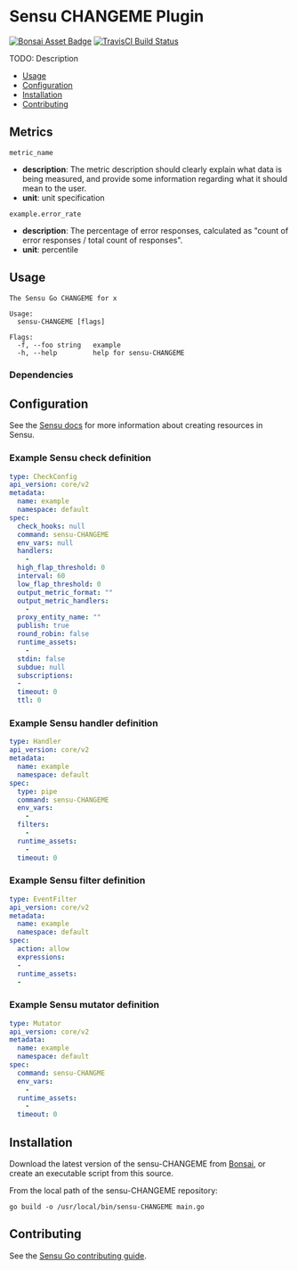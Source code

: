 # Sensu CHANGEME Plugin

[![Bonsai Asset Badge](https://img.shields.io/badge/sensu--CHANGEME--plugin-Download%20on%20Bonsai-brightgreen.svg?colorB=89C967&logo=sensu)](https://bonsai.sensu.io/assets/CHANGEME/CHANGEME-email-plugin) [![TravisCI Build Status](https://travis-ci.org/sensu/sensu-email-handler.svg?branch=master)](https://travis-ci.org/sensu/sensu-email-handler)

TODO: Description

<!-- For a single repository containing multiple Sensu plugins, use the plugin collection README template: https://github.com/sensu/sensu-go-plugin/blob/master/COLLECTION-README.md -->

- [Usage](#usage)
- [Configuration](#configuration)
- [Installation](#installation)
- [Contributing](#contributing)

## Metrics
<!-- Include this section if the plugin collects metrics. -->

`metric_name`
- **description**: The metric description should clearly explain what data is
  being measured, and provide some information regarding what it should mean to the user.
- **unit**: unit specification

`example.error_rate`
- **description**: The percentage of error responses, calculated as "count of
  error responses / total count of responses".
- **unit**: percentile

## Usage

```
The Sensu Go CHANGEME for x

Usage:
  sensu-CHANGEME [flags]

Flags:
  -f, --foo string   example
  -h, --help         help for sensu-CHANGEME
```

### Dependencies
<!-- List dependencies required by the plugin, or write "none" -->


## Configuration

See the [Sensu docs](https://docs.sensu.io/sensu-go/latest/reference/) for more information about creating resources in Sensu.

### Example Sensu check definition
<!-- Include an example mutator definition for check and handler plugins. -->

```yml
type: CheckConfig
api_version: core/v2
metadata:
  name: example
  namespace: default
spec:
  check_hooks: null
  command: sensu-CHANGEME
  env_vars: null
  handlers:
    - 
  high_flap_threshold: 0
  interval: 60
  low_flap_threshold: 0
  output_metric_format: ""
  output_metric_handlers:
    - 
  proxy_entity_name: ""
  publish: true
  round_robin: false
  runtime_assets:
    - 
  stdin: false
  subdue: null
  subscriptions:
  - 
  timeout: 0
  ttl: 0
```

### Example Sensu handler definition
<!-- Include an example mutator definition for handler, mutator, and filter plugins. -->

```yml
type: Handler
api_version: core/v2
metadata:
  name: example
  namespace: default
spec:
  type: pipe
  command: sensu-CHANGEME
  env_vars:
    - 
  filters:
    - 
  runtime_assets:
    - 
  timeout: 0
```

### Example Sensu filter definition
<!-- Include an example mutator definition only for filter plugins. -->

```yml
type: EventFilter
api_version: core/v2
metadata:
  name: example
  namespace: default
spec:
  action: allow
  expressions:
  - 
  runtime_assets:
  - 
```

### Example Sensu mutator definition
<!-- Include an example mutator definition only for mutator plugins. -->

```yml
type: Mutator
api_version: core/v2
metadata:
  name: example
  namespace: default
spec:
  command: sensu-CHANGME
  env_vars:
    - 
  runtime_assets:
    - 
  timeout: 0
```

## Installation

Download the latest version of the sensu-CHANGEME from [Bonsai](http://bonsai.sensu.io/assets/CHANGEME/CHANGEME),
or create an executable script from this source.

From the local path of the sensu-CHANGEME repository:

```
go build -o /usr/local/bin/sensu-CHANGEME main.go
```

## Contributing

See the [Sensu Go contributing guide](https://github.com/sensu/sensu-go/blob/master/CONTRIBUTING.md).
